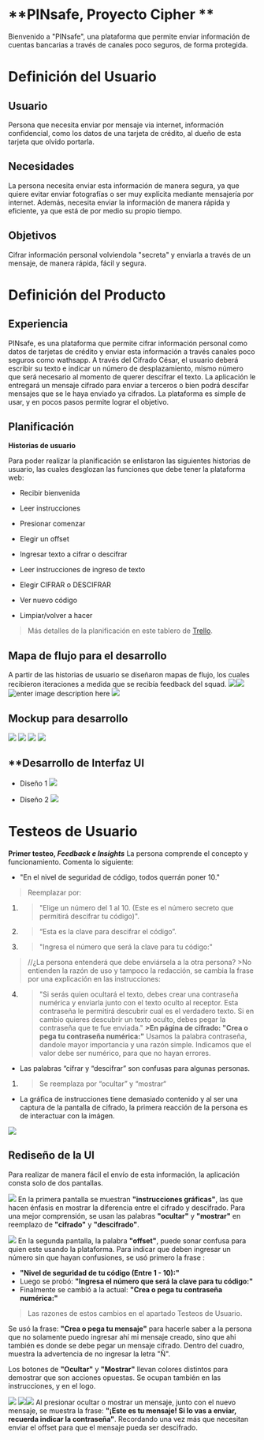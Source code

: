 ﻿# **PINsafe, Proyecto Cipher **
  Bienvenido a "PINsafe",  una plataforma que permite enviar información de cuentas bancarias a través de canales poco seguros, de forma protegida.  


# **Definición del Usuario**
## **Usuario**


Persona que necesita enviar por mensaje via internet, información confidencial, como los datos de una tarjeta de crédito, al dueño de esta tarjeta que olvido portarla.


## **Necesidades**

La persona necesita enviar esta información de manera segura, ya que quiere evitar enviar fotografías o ser muy explícita mediante mensajería por internet. Además, necesita enviar la información de manera rápida y eficiente, ya que está de por medio su propio tiempo.

## **Objetivos**

Cifrar información personal volviendola "secreta" y enviarla a través de un mensaje, de manera rápida, fácil y segura.
# **Definición del Producto**


## **Experiencia**

PINsafe, es una plataforma que permite cifrar información personal como datos de tarjetas de crédito y enviar esta información a través canales poco seguros como wathsapp. A través del Cifrado César, el usuario deberá escribir su texto e indicar un número de desplazamiento, mismo número que será necesario al momento de querer descifrar el texto. La aplicación le entregará un mensaje cifrado para enviar a terceros o bien podrá descifar mensajes que se le haya enviado ya cifrados. La plataforma es simple de usar, y en pocos pasos  permite lograr el objetivo.

## **Planificación**
**Historias de usuario**

Para poder realizar la planificación se enlistaron las siguientes historias de usuario, las cuales desglozan las funciones que debe tener la plataforma web:
- Recibir bienvenida

- Leer instrucciones

- Presionar comenzar

- Elegir un offset

- Ingresar texto a cifrar o descifrar

- Leer instrucciones de ingreso de texto

- Elegir CIFRAR o DESCIFRAR

- Ver nuevo código

- Limpiar/volver a hacer


> Más detalles de la planificación en este tablero de [Trello](https://trello.com/b/q14j2H8p/cifrado-césar).


## Mapa de flujo para el desarrollo
A partir de las historias de usuario se diseñaron mapas de flujo, los cuales recibieron iteraciones a medida que se recibía feedback del squad.
![
](https://picasaweb.google.com/112666687935106469770/6632082481525797937#6632082485448178178 "mapadeflujo1")![
](https://lh3.googleusercontent.com/bpmA51HtisjieVEbUyLEfto2iUTrNAuRHj9wrZO9yZac44DVfTD-hCmca-A40h6BoGlIht4mNXpR "mapadeflujo1")
![enter image description here](https://lh3.googleusercontent.com/cNeJhxqnJySwTb7p8cagwBF7YxOiZSdSZJGzR8m2cS-2eazMfyWGvbYxdf2nVyj7mGpNvVImq8i0 "mapa de flujo2")
![
](https://lh3.googleusercontent.com/N-Y0y0f3TM5jqi3p28LPsBZtHJpC1DopQKH7naClczBzirIgEJNvhpUo8_0CZokbpkPJlv3pyYFE "mapadeflujo3")

## Mockup para desarrollo
![
](https://lh3.googleusercontent.com/DFmIRfbsguZ6gFutI_bcSDLJrzQLPTm2WxH9_C7N2O0YUfKLW_3rs8p2frUOt8PiGTuATjUEOgpv "mockup1")
![
](https://lh3.googleusercontent.com/VBwNyqaI3gaxwu26ie9JpnJB-GtHiqlpfb8fDBnLJDSkRLR3XLMOLIUmjZjup_a0rujKIqLiujW0 "mockup2")
![
](https://lh3.googleusercontent.com/TMUPQDYnvLzI4fUXE0ERgJfLNCBYSoHRnshkOWJ1pGU7rqDLaFgP2WngAoAu4OkT0GN9EUKHxxf3 "mockup3")
![
](https://lh3.googleusercontent.com/qBjd6IK602FzRvdVsksU62-Gc8fnoXlcLg4nRzIG5yNdkYl-qpA00aOypiRfPGcZsyyp7KvwtX9T "mockup4")

## **Desarrollo de Interfaz UI

- Diseño 1
![
](https://lh3.googleusercontent.com/Rbq2S5NuQO0HxiIldx3S4BQgMknBl-DL1pafpv82PjuDwgSjT9F6IFXtJmHzYP5dEU3c-YcZEVo4 "webA")

- Diseño 2
![
](https://lh3.googleusercontent.com/b9puFYcDa_gAsHnRd4_XPAKzDaR90Dy07hykdO8p1OxxzNZ9XwHhIvOpP0NKahq7y0mgL25YnBNo "webB")

# Testeos de Usuario

**Primer testeo, ***Feedback e Insights*****
La persona comprende el concepto y funcionamiento. Comenta lo siguiente:

- "En el nivel de seguridad de código, todos querrán poner 10."

>Reemplazar por:
1. >"Elige un número del 1 al 10. (Este es el número secreto que permitirá descifrar tu código)".

2. >“Esta es la clave para descifrar el código”.

3. >"Ingresa el número que será la clave para tu código:"

>//¿La persona entenderá que debe enviársela a la otra persona?
		>No entienden la razón de uso y tampoco la redacción, se cambia la frase por una explicación en las instrucciones:
4. >"Si serás quien ocultará el texto, debes crear una contraseña numérica y enviarla junto con el texto oculto al receptor. Esta contraseña le permitirá descubrir cual es el verdadero texto.
		Si en cambio quieres descubrir un texto oculto, debes pegar la contraseña que te fue enviada."
		**>En página de cifrado: "Crea o pega tu contraseña numérica:"** Usamos la palabra contraseña, dandole mayor importancia y una razón simple. Indicamos que el valor debe ser numérico, para que no hayan errores.

- Las palabras “cifrar y “descifrar” son confusas para algunas personas.

1. >Se reemplaza por “ocultar” y “mostrar“

- La gráfica de instrucciones tiene demasiado contenido y al ser una captura de la pantalla de cifrado, la primera reacción de la persona es de interactuar con la imágen.

![
](https://lh3.googleusercontent.com/XALy8XjskeSpkzrjsZxJZgHM4IzYsgI0gp3iVUK0PPKxvz9aH3dC-vWrn8_eMcJV5q1Rn72CVwIi "cifrarNueva")






## Rediseño de la UI
Para realizar de manera fácil el envío de esta información, la aplicación consta solo de dos pantallas.

![
](https://lh3.googleusercontent.com/qjTIXogh-YsDeutCPCNjrucjtsE8PcbVBGBPocdAJ5Lp5p-WXxv9YyiwsA4pQkrqUV3qAnMGCuzK "web1")
En la primera pantalla se muestran **"instrucciones gráficas"**, las que hacen énfasis en mostrar la diferencia entre el cifrado y descifrado. Para una mejor comprensión, se usan las palabras **"ocultar"** y **"mostrar"**  en reemplazo de **"cifrado"** y **"descifrado"**.

![
](https://lh3.googleusercontent.com/B8N_CL1bv9etztZEJSL0B5Cak6aqmz3-q2t9rvAeijV1sC70pzVOVyQiQrWwoyxsQ8uCfQWZ3Ux7 "web2")
En la segunda pantalla, la palabra **"offset"**, puede sonar confusa para quien este usando la plataforma. Para indicar que deben ingresar un número sin que hayan confusiones, se usó primero la frase :
- **"Nivel de seguridad de tu código (Entre 1 - 10):"**
- Luego se probó: **"Ingresa el número que será la clave para tu código:"**
- Finalmente se cambió a  la actual: **"Crea o pega tu contraseña numérica:"**
>Las razones de estos cambios en el apartado Testeos de Usuario.

Se usó la frase: **"Crea o pega tu mensaje"** para hacerle saber a la persona que no solamente puedo ingresar ahí mi mensaje creado, sino que ahi también es donde se debe pegar un mensaje cifrado. Dentro del cuadro, muestra la advertencia de no ingresar la letra "Ñ".

Los botones de **"Ocultar"** y **"Mostrar"** llevan colores distintos para demostrar que son acciones opuestas. Se ocupan también en las instrucciones, y en el logo.

![
](https://picasaweb.google.com/112666687935106469770/6632088674809671697#6632088677799867602 "web3")
![
](https://picasaweb.google.com/112666687935106469770/6632090072246968497#6632090072290707986 "web3")![
](https://lh3.googleusercontent.com/ep7Gm0oRkPSgr1eh3eYn80K3Z5OmI9PrkcdEAcuWU4UyhqKxYzClzR-7CAXAGaAUIB3ynKe5LLqk "web3")
Al presionar ocultar o mostrar un mensaje, junto con el nuevo mensaje, se muestra la frase: **"¡Este es tu mensaje! Si lo vas a enviar, recuerda indicar la contraseña"**. Recordando una vez más que necesitan enviar el offset para que el mensaje pueda ser descifrado.
<!--stackedit_data:
eyJoaXN0b3J5IjpbLTE0NDk1OTczMjldfQ==
-->